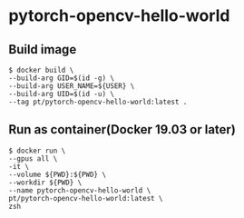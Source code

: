 # pytorch-opencv-hello-world

## Build image
```
$ docker build \
--build-arg GID=$(id -g) \
--build-arg USER_NAME=${USER} \
--build-arg UID=$(id -u) \
--tag pt/pytorch-opencv-hello-world:latest .
```

## Run as container(Docker 19.03 or later)
```
$ docker run \
--gpus all \
-it \
--volume ${PWD}:${PWD} \
--workdir ${PWD} \
--name pytorch-opencv-hello-world \
pt/pytorch-opencv-hello-world:latest \
zsh
```